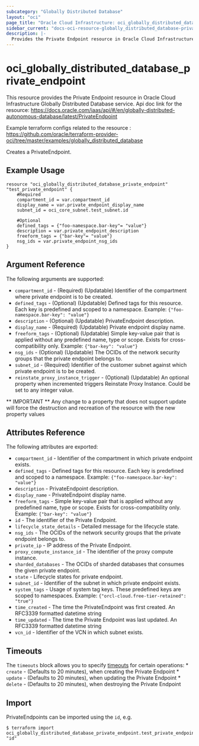 ```yaml
---
subcategory: "Globally Distributed Database"
layout: "oci"
page_title: "Oracle Cloud Infrastructure: oci_globally_distributed_database_private_endpoint"
sidebar_current: "docs-oci-resource-globally_distributed_database-private_endpoint"
description: |-
  Provides the Private Endpoint resource in Oracle Cloud Infrastructure Globally Distributed Database service
---
```


# oci_globally_distributed_database_private_endpoint
This resource provides the Private Endpoint resource in Oracle Cloud Infrastructure Globally Distributed Database service.
Api doc link for the resource: https://docs.oracle.com/iaas/api/#/en/globally-distributed-autonomous-database/latest/PrivateEndpoint

Example terraform configs related to the resource : https://github.com/oracle/terraform-provider-oci/tree/master/examples/globally_distributed_database

Creates a PrivateEndpoint.


## Example Usage

```hcl
resource "oci_globally_distributed_database_private_endpoint" "test_private_endpoint" {
	#Required
	compartment_id = var.compartment_id
	display_name = var.private_endpoint_display_name
	subnet_id = oci_core_subnet.test_subnet.id

	#Optional
	defined_tags = {"foo-namespace.bar-key"= "value"}
	description = var.private_endpoint_description
	freeform_tags = {"bar-key"= "value"}
	nsg_ids = var.private_endpoint_nsg_ids
}
```

## Argument Reference

The following arguments are supported:

* `compartment_id` - (Required) (Updatable) Identifier of the compartment where private endpoint is to be created.
* `defined_tags` - (Optional) (Updatable) Defined tags for this resource. Each key is predefined and scoped to a namespace. Example: `{"foo-namespace.bar-key": "value"}` 
* `description` - (Optional) (Updatable) PrivateEndpoint description.
* `display_name` - (Required) (Updatable) Private endpoint display name.
* `freeform_tags` - (Optional) (Updatable) Simple key-value pair that is applied without any predefined name, type or scope. Exists for cross-compatibility only. Example: `{"bar-key": "value"}` 
* `nsg_ids` - (Optional) (Updatable) The OCIDs of the network security groups that the private endpoint belongs to. 
* `subnet_id` - (Required) Identifier of the customer subnet against which private endpoint is to be created.
* `reinstate_proxy_instance_trigger` - (Optional) (Updatable) An optional property when incremented triggers Reinstate Proxy Instance. Could be set to any integer value.


** IMPORTANT **
Any change to a property that does not support update will force the destruction and recreation of the resource with the new property values

## Attributes Reference

The following attributes are exported:

* `compartment_id` - Identifier of the compartment in which private endpoint exists.
* `defined_tags` - Defined tags for this resource. Each key is predefined and scoped to a namespace. Example: `{"foo-namespace.bar-key": "value"}` 
* `description` - PrivateEndpoint description.
* `display_name` - PrivateEndpoint display name.
* `freeform_tags` - Simple key-value pair that is applied without any predefined name, type or scope. Exists for cross-compatibility only. Example: `{"bar-key": "value"}` 
* `id` - The identifier of the Private Endpoint.
* `lifecycle_state_details` - Detailed message for the lifecycle state.
* `nsg_ids` - The OCIDs of the network security groups that the private endpoint belongs to. 
* `private_ip` - IP address of the Private Endpoint.
* `proxy_compute_instance_id` - The identifier of the proxy compute instance.
* `sharded_databases` - The OCIDs of sharded databases that consumes the given private endpoint.
* `state` - Lifecycle states for private endpoint.
* `subnet_id` - Identifier of the subnet in which private endpoint exists.
* `system_tags` - Usage of system tag keys. These predefined keys are scoped to namespaces. Example: `{"orcl-cloud.free-tier-retained": "true"}` 
* `time_created` - The time the PrivateEndpoint was first created. An RFC3339 formatted datetime string
* `time_updated` - The time the Private Endpoint was last updated. An RFC3339 formatted datetime string
* `vcn_id` - Identifier of the VCN in which subnet exists.

## Timeouts

The `timeouts` block allows you to specify [timeouts](https://registry.terraform.io/providers/oracle/oci/latest/docs/guides/changing_timeouts) for certain operations:
	* `create` - (Defaults to 20 minutes), when creating the Private Endpoint
	* `update` - (Defaults to 20 minutes), when updating the Private Endpoint
	* `delete` - (Defaults to 20 minutes), when destroying the Private Endpoint


## Import

PrivateEndpoints can be imported using the `id`, e.g.

```
$ terraform import oci_globally_distributed_database_private_endpoint.test_private_endpoint "id"
```


